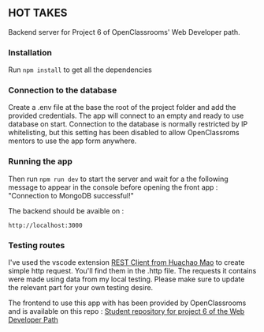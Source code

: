 ## HOT TAKES

Backend server for Project 6 of OpenClassrooms' Web Developer path.

### Installation

Run `npm install` to get all the dependencies 


### Connection to the database

Create a .env file at the base the root of the project folder and add the provided credentials. 
The app will connect to an empty and ready to use database on start.
Connection to the database is normally restricted by IP whitelisting, but this setting has been disabled to allow OpenClassroms mentors to use the app form anywhere. 

### Running the app

Then run `npm run dev` to start the server and wait for a the following message to appear in the console before opening the front app : 
"Connection to MongoDB successful!" 

The backend should be avaible on : 
```
http://localhost:3000
```


### Testing routes 

I've used the vscode extension [REST Client from Huachao Mao](https://marketplace.visualstudio.com/items?itemName=humao.rest-client) to create simple http request. 
You'll find them in the .http file.
The requests it contains were made using data from my local testing.
Please make sure to update the relevant part for your own testing desire. 


The frontend to use this app with has been provided by OpenClassrooms and is available on this repo : 
[Student repository for project 6 of the Web Developer Path](https://github.com/OpenClassrooms-Student-Center/Web-Developer-P6)